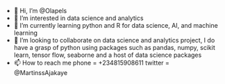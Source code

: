 - 👋 Hi, I’m @Olapels
- 👀 I’m interested in data science and analytics
- 🌱 I’m currently learning python and R for data science, AI, and machine learning
- 💞️ I’m looking to collaborate on data science and analytics project, I do have a grasp of python using packages such as
pandas, numpy, scikit learn, tensor flow, seaborne and a host of data science packages
- 📫 How to reach me 
phone = +234815908611
twitter = @MartinssAjakaye

<!---
Olapels/Olapels is a ✨ special ✨ repository because its `README.md` (this file) appears on your GitHub profile.
You can click the Preview link to take a look at your changes.
--->
